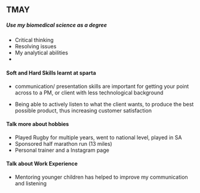 

## TMAY




##### Use my biomedical science as a degree
- Critical thinking
- Resolving issues
- My analytical abilities
-

#### Soft and Hard Skills learnt at sparta

- communication/ presentation skills are important for getting your point across to a PM, or client with less technological background

- Being able to actively listen to what the client wants, to produce the best possible product, thus increasing customer satisfaction


#### Talk more about hobbies
- Played Rugby for multiple years, went to national level, played in SA
- Sponsored half marathon run (13 miles)
- Personal trainer and a Instagram page


#### Talk about Work Experience
- Mentoring younger children has helped to improve my communication and listening
